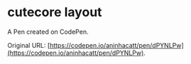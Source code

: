 # cutecore layout

A Pen created on CodePen.

Original URL: [https://codepen.io/aninhacatt/pen/dPYNLPw](https://codepen.io/aninhacatt/pen/dPYNLPw).

